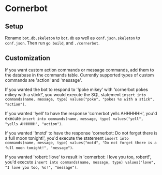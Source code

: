 # Cornerbot

## Setup

Rename `bot.db.skeleton` to `bot.db` as well as `conf.json.skeleton` to
`conf.json`. Then run `go build`, and `./cornerbot`.

## Customization

If you want custom action commands or message commands, add them to the
database in the commands table. Currently supported types of custom commands
are 'action' and 'message'.

If you wanted the bot to respond to
'!poke mikey' with 'cornerbot pokes mikey with a stick!', you would execute the
SQL statement `insert into commands(name, message, type) values("poke", "pokes
%s with a stick", "action")`.

If you wanted '!yell' to have the response 'cornerbot yells AHHHHHH', you'd execute
`insert into commands(name, message, type) values("yell", "yells AHHHHHH", "action")`.

If you wanted '!motd' to have the response 'cornerbot: Do not forget there is a full
moon tonight!', you'd execute the statement 
`insert into commands(name, message, type) values("motd", "Do not forget there is
a full moon tonight!", "message")`.

If you wanted 'robert: !love' to result in 'cornerbot: I love you too, robert!',
you'd execute
`insert into commands(name, message, type) values("love", "I love you too, %s!", "message")`.
